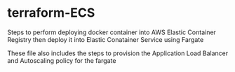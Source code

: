 # terraform-ECS


Steps to perform deploying docker container into AWS Elastic Container Registry then deploy it into Elastic Conatainer Service using Fargate

These file also includes the steps to provision the Application Load Balancer and Autoscaling policy for the fargate

